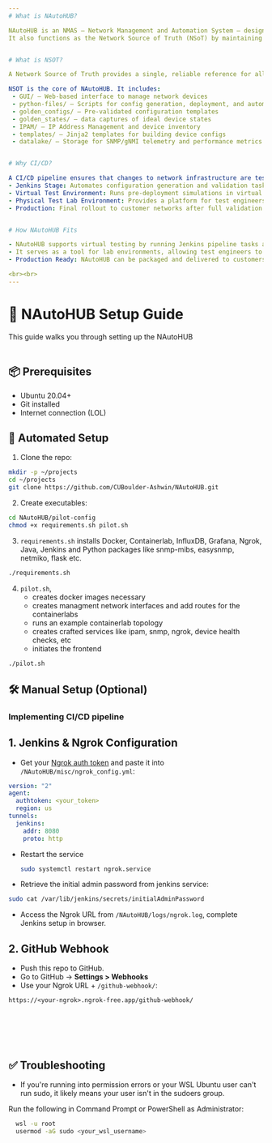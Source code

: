 ```yaml
---
# What is NAutoHUB?

NAutoHUB is an NMAS – Network Management and Automation System – designed to simplify network configuration, monitoring, and automation.
It also functions as the Network Source of Truth (NSoT) by maintaining a centralized, version-controlled repository of device configurations, IP allocations, templates, telemetry, and state data.


# What is NSOT?

A Network Source of Truth provides a single, reliable reference for all network data — configurations, states, IPs, and inventory. 

NSOT is the core of NAutoHUB. It includes:
 - GUI/ – Web-based interface to manage network devices
 - python-files/ – Scripts for config generation, deployment, and automation
 - golden_configs/ – Pre-validated configuration templates
 - golden_states/ – data captures of ideal device states
 - IPAM/ – IP Address Management and device inventory
 - templates/ – Jinja2 templates for building device configs
 - datalake/ – Storage for SNMP/gNMI telemetry and performance metrics


# Why CI/CD?

A CI/CD pipeline ensures that changes to network infrastructure are tested, validated, and deployed reliably:
- Jenkins Stage: Automates configuration generation and validation tasks
- Virtual Test Environment: Runs pre-deployment simulations in virtual network setup like containerlab, etc..
- Physical Test Lab Environment: Provides a platform for test engineers to configure and validate setups
- Production: Final rollout to customer networks after full validation


# How NAutoHUB Fits

- NAutoHUB supports virtual testing by running Jenkins pipeline tasks and simulating networks in Containerlab.
- It serves as a tool for lab environments, allowing test engineers to quickly configure, validate, and troubleshoot networks.
- Production Ready: NAutoHUB can be packaged and delivered to customers, acting as a single Network Source of Truth (NSOT) to manage and automate their existing network infrastructure.

<br><br>
---
```


# 🚀 NAutoHUB Setup Guide

This guide walks you through setting up the NAutoHUB
<br><br>

## 📦 Prerequisites

- Ubuntu 20.04+
- Git installed
- Internet connection (LOL)

## 🤖 Automated Setup

1. Clone the repo:

```bash
mkdir -p ~/projects
cd ~/projects
git clone https://github.com/CUBoulder-Ashwin/NAutoHUB.git
```

2. Create executables:

```bash
cd NAutoHUB/pilot-config
chmod +x requirements.sh pilot.sh
```

3. `requirements.sh` installs Docker, Containerlab, InfluxDB, Grafana, Ngrok, Java, Jenkins and Python packages like snmp-mibs, easysnmp, netmiko, flask etc.

```bash
./requirements.sh
```

4. `pilot.sh`,
   - creates docker images necessary
   - creates managment network interfaces and add routes for the containerlabs
   - runs an example containerlab topology
   - creates crafted services like ipam, snmp, ngrok, device health checks, etc
   - initiates the frontend

```bash
./pilot.sh
```

## 🛠️ Manual Setup (Optional) 

### Implementing CI/CD pipeline

## 1. Jenkins & Ngrok Configuration

- Get your [Ngrok auth token](https://dashboard.ngrok.com/get-started/your-authtoken) and paste it into `/NAutoHUB/misc/ngrok_config.yml`:

```yaml
version: "2"
agent:
  authtoken: <your_token>
  region: us
tunnels:
  jenkins:
    addr: 8080
    proto: http
```
- Restart the service

  ```bash
  sudo systemctl restart ngrok.service
  
- Retrieve the initial admin password from jenkins service:

```bash
sudo cat /var/lib/jenkins/secrets/initialAdminPassword
```

- Access the Ngrok URL from `/NAutoHUB/logs/ngrok.log`, complete Jenkins setup in browser.

## 2. GitHub Webhook

- Push this repo to GitHub.
- Go to GitHub → **Settings > Webhooks**
- Use your Ngrok URL + `/github-webhook/`:

```text
https://<your-ngrok>.ngrok-free.app/github-webhook/
```

<br><br>
---

## ✅ Troubleshooting

- If you're running into permission errors or your WSL Ubuntu user can't run sudo, it likely means your user isn't in the sudoers group. 

Run the following in Command Prompt or PowerShell as Administrator:

```bash
  wsl -u root
  usermod -aG sudo <your_wsl_username>
```
